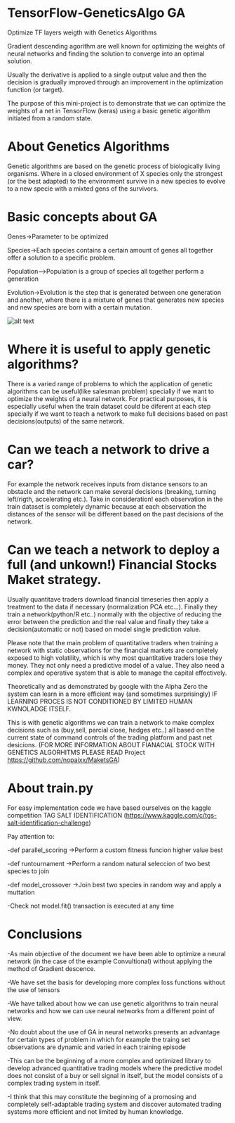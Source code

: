 # TensorFlow-GeneticsAlgo GA
Optimize TF layers weigth with Genetics Algorithms

Gradient descending agorithm are well known for optimizing the weights of neural networks and finding the solution to converge into an optimal solution.

Usually the derivative is applied to a single output value and then the decision is gradually improved through an improvement in the optimization function (or target). 

The purpose of this mini-project is to demonstrate that we can optimize the weights of a net in TensorFlow (keras) using a basic genetic algorithm initiated from a random state.


# About Genetics Algorithms

Genetic algorithms are based on the genetic process of biologically living organisms. Where in a closed environment of X species only the strongest (or the best adapted) to the environment survive in a new species to evolve to a new specie with a mixted gens of the survivors.

# Basic concepts about GA

Genes->Parameter to be optimized

Species->Each species contains a certain amount of genes all together offer a solution to a specific problem.

Population-->Population is a group of species all together perform a generation

Evolution->Evolution is the step that is generated between one generation and another, where there is a mixture of genes that generates new species and new species are born with a certain mutation.

![alt text](https://github.com/nopaixx/TensorFlow-GeneticsAlgo/blob/master/GA%20grafic.jpg)

# Where it is useful to apply genetic algorithms?

There is a varied range of problems to which the application of genetic algorithms can be useful(like salesman problem) specially if we want to optimize the weights of a neural network. For practical purposes, it is especially useful when the train dataset could be diferent at each step specially if we want to teach a network to make full decisions based on past decisions(outputs) of the same network.

# Can we teach a network to drive a car? 
For example the network receives inputs from distance sensors to an obstacle and the network can make several decisions (breaking, turning left/rigth, accelerating etc.). Take in consideration! each observation in the train dataset is completely dynamic because at each observation the distances of the sensor will be different based on the past decisions of the network.


# Can we teach a network to deploy a full (and unkown!) Financial Stocks Maket strategy.
Usually quantitave traders download financial timeseries then apply a treatment to the data if necessary (normalization PCA etc...). Finally they train a network(python/R etc..) normally with the objective of reducing the error between the prediction and the real value and finally they take a decision(automatic or not) based on model single prediction value.

Please note that the main problem of quantitative traders when training a network with static observations for the financial markets are completely exposed to high volatility, which is why most quantitative traders lose they money. They not only need a predictive model of a value. They also need a complex and operative system that is able to manage the capital effectively.

Theoretically and as demonstrated by google with the Alpha Zero the system can learn in a more efficient way (and sometimes surprisingly) IF LEARNING PROCES IS NOT CONDITIONED BY LIMITED HUMAN KWNOLADGE ITSELF.

This is with genetic algorithms we can train a network to make complex decisions such as (buy,sell, parcial close, hedges etc..) all based on the current state of command controls of the trading platform and past net desicions.
(FOR MORE INFORMATION ABOUT FIANACIAL STOCK WITH GENETICS ALGORHITMS PLEASE READ Project https://github.com/nopaixx/MaketsGA)



# About train.py 
For easy implementation code we have based ourselves on the kaggle competition TAG SALT IDENTIFICATION (https://www.kaggle.com/c/tgs-salt-identification-challenge)

Pay attention to:

-def parallel_scoring ->Perform a custom fitness funcion higher value best

-def runtournament ->Perform a random natural seleccion of two best species to join

-def model_crossover  ->Join best two species in random way and apply a muttation

-Check not model.fit() transaction is executed at any time

# Conclusions

-As main objective of the document we have been able to optimize a neural network (in the case of the example Convultional) without applying the method of Gradient descence.

-We have set the basis for developing more complex loss functions without the use of tensors

-We have talked about how we can use genetic algorithms to train neural networks and how we can use neural networks from a different point of view.

-No doubt about the use of GA in neural networks presents an advantage for certain types of problem in which for example the traing set observations are dynamic and varied in each training episode

-This can be the beginning of a more complex and optimized library to develop advanced quantitative trading models where the predictive model does not consist of a buy or sell signal in itself, but the model consists of a complex trading system in itself.

-I think that this may constitute the beginning of a promosing and completely self-adaptable trading system and discover automated trading systems more efficient and not limited by human knowledge.


 
